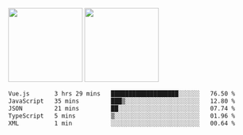 <img src="https://github-readme-stats.vercel.app/api?username=Dream4ever&count_private=true&show_icons=true&theme=tokyonight" height="150" /> <img src="https://github-readme-stats.vercel.app/api/top-langs/?username=Dream4ever&count_private=true&show_icons=true&theme=tokyonight&langs_count=5&layout=compact" height="150" />

<!--START_SECTION:waka-->

```txt
Vue.js       3 hrs 29 mins   ███████████████████░░░░░░   76.50 %
JavaScript   35 mins         ███▒░░░░░░░░░░░░░░░░░░░░░   12.80 %
JSON         21 mins         ██░░░░░░░░░░░░░░░░░░░░░░░   07.74 %
TypeScript   5 mins          ▒░░░░░░░░░░░░░░░░░░░░░░░░   01.96 %
XML          1 min           ░░░░░░░░░░░░░░░░░░░░░░░░░   00.64 %
```

<!--END_SECTION:waka-->
